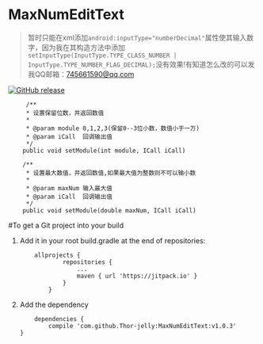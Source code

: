 # MaxNumEditText
> 暂时只能在xml添加`android:inputType="numberDecimal"`属性使其输入数字，因为我在其构造方法中添加`setInputType(InputType.TYPE_CLASS_NUMBER | InputType.TYPE_NUMBER_FLAG_DECIMAL);`没有效果!有知道怎么改的可以发我QQ邮箱：745661590@qq.com

[![GitHub release](https://img.shields.io/badge/release-v1.0.3-green.svg)](https://github.com/Thor-jelly/MaxNumEditText/releases)

```
     /**
     * 设置保留位数，并返回数值
     *
     * @param module 0,1,2,3(保留0--3位小数，数值小于一万)
     * @param iCall  回调输出值
     */
    public void setModule(int module, ICall iCall)
    
    /**
     * 设置最大数值，并返回数值,如果最大值为整数则不可以输小数
     *
     * @param maxNum 输入最大值
     * @param iCall  回调输出值
     */
    public void setModule(double maxNum, ICall iCall)
```

#To get a Git project into your build
1. Add it in your root build.gradle at the end of repositories:  

    ```
        allprojects {
        		repositories {
        			...
        			maven { url 'https://jitpack.io' }
        		}
        	}
    ```

2. Add the dependency

    ```
        dependencies {
	        compile 'com.github.Thor-jelly:MaxNumEditText:v1.0.3'
	}
    ```
